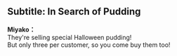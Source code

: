 # 

  
## Subtitle: In Search of Pudding
  
**Miyako：**  
They're selling special Halloween pudding!  
But only three per customer, so you come buy them too!  
